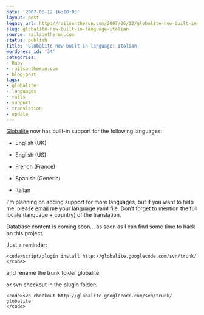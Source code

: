 ```yaml
---
date: '2007-06-12 16:10:00'
layout: post
legacy_url: http://railsontherun.com/2007/06/12/globalite-new-built-in-language-italian/
slug: globalite-new-built-in-language-italian
source: railsontherun.com
status: publish
title: 'Globalite new built-in language: Italian'
wordpress_id: '34'
categories:
- Ruby
- railsontherun.com
- blog-post
tags:
- globalite
- languages
- rails
- support
- translation
- update
---
```


[Globalite](http://code.google.com/p/globalite/) now has built-in support for the following languages:







  * English (UK)


  * English (US)


  * French (France)


  * Spanish (Generic)


  * Italian 





I'm planning on adding support for more languages, but if you want to help me, please [email](mailto:mattaimonetti@gmail.com) me your language yaml file. Don't forget to mention the full locale (language + country) of the translation.





Database content is coming soon... as soon  as I can find some time to hack on this project.





Just a reminder:




    
    <code>script/plugin install http://globalite.googlecode.com/svn/trunk/
    </code>





and rename the trunk folder globalite





or svn checkout in the plugin folder:




    
    <code>svn checkout http://globalite.googlecode.com/svn/trunk/ globalite
    </code>
